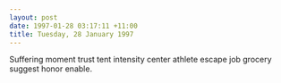 ```yaml
---
layout: post
date: 1997-01-28 03:17:11 +11:00
title: Tuesday, 28 January 1997
---
```


Suffering moment trust tent intensity center athlete escape job grocery suggest honor enable.
